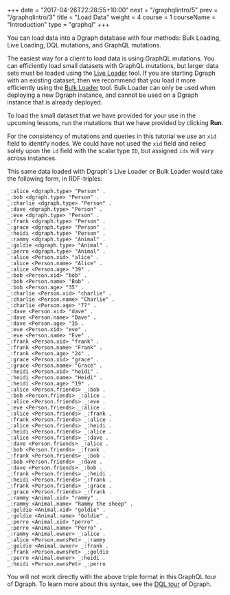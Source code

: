 +++
date = "2017-04-26T22:28:55+10:00"
next = "/graphqlintro/5"
prev = "/graphqlintro/3"
title = "Load Data"
weight = 4
course = 1
courseName = "Introduction"
type = "graphql"
+++

You can load data into a Dgraph database with four methods: Bulk Loading, Live
Loading, DQL mutations, and GraphQL mutations.

The easiest way for a client to load data is using GraphQL mutations. You can
efficiently load small datasets with GraphQL mutations, but larger data sets
must be loaded using the
[Live Loader](https://dgraph.io/docs/deploy/fast-data-loading/live-loader/)
tool. If you are starting Dgraph with an existing dataset, then we recommend
that you load it more efficiently using the
[Bulk Loader](https://dgraph.io/docs/deploy/fast-data-loading/bulk-loader/)
tool. Bulk Loader can only be used when deploying a new Dgraph instance, and
cannot be used on a Dgraph instance that is already deployed.

To load the small dataset that we have provided for your use in the upcoming
lessons, run the mutations that we have provided by clicking **Run**.

For the consistency of mutations and queries in this tutorial we use an `xid`
field to identify nodes. We could have not used the `xid` field and relied
solely upon the `id` field with the scalar type `ID`, but assigned `ids` will
vary across instances.

This same data loaded with Dgraph's Live Loader or Bulk Loader would take the
following form, in RDF-triples:

```
_:alice <dgraph.type> "Person" .
_:bob <dgraph.type> "Person" .
_:charlie <dgraph.type> "Person" .
_:dave <dgraph.type> "Person" .
_:eve <dgraph.type> "Person" .
_:frank <dgraph.type> "Person" .
_:grace <dgraph.type> "Person" .
_:heidi <dgraph.type> "Person" .
_:rammy <dgraph.type> "Animal" .
_:goldie <dgraph.type> "Animal" .
_:perro <dgraph.type> "Animal" .
_:alice <Person.xid> "alice" .
_:alice <Person.name> "Alice" .
_:alice <Person.age> "39" .
_:bob <Person.xid> "bob" .
_:bob <Person.name> "Bob" .
_:bob <Person.age> "35" .
_:charlie <Person.xid> "charlie" .
_:charlie <Person.name> "Charlie" .
_:charlie <Person.age> "77" .
_:dave <Person.xid> "dave" .
_:dave <Person.name> "Dave" .
_:dave <Person.age> "35 .
_:eve <Person.xid> "eve" .
_:eve <Person.name> "Eve" .
_:frank <Person.xid> "frank" .
_:frank <Person.name> "Frank" .
_:frank <Person.age> "24" .
_:grace <Person.xid> "grace" .
_:grace <Person.name> "Grace" .
_:heidi <Person.xid> "heidi" .
_:heidi <Person.name> "Heidi" .
_:heidi <Person.age> "19" .
_:alice <Person.friends> _:bob .
_:bob <Person.friends> _:alice .
_:alice <Person.friends> _:eve .
_:eve <Person.friends> _:alice .
_:alice <Person.friends> _:frank .
_:frank <Person.friends> _:alice .
_:alice <Person.friends> _:heidi .
_:heidi <Person.friends> _:alice .
_:alice <Person.friends> _:dave .
_:dave <Person.friends> _:alice .
_:bob <Person.friends> _:frank .
_:frank <Person.friends> _:bob .
_:bob <Person.friends> _:dave .
_:dave <Person.friends> _:bob .
_:frank <Person.friends> _:heidi .
_:heidi <Person.friends> _:frank .
_:frank <Person.friends> _:grace .
_:grace <Person.friends> _:frank .
_:rammy <Animal.xid> "rammy" .
_:rammy <Animal.name> "Rammy the sheep" .
_:goldie <Animal.xid> "goldie" .
_:goldie <Animal.name> "Goldie" .
_:perro <Animal.xid> "perro" .
_:perro <Animal.name> "Perro" .
_:rammy <Animal.owner> _:alice .
_:alice <Person.ownsPet> _:rammy
_:goldie <Animal.owner> _:frank .
_:frank <Person.ownsPet> _:goldie
_:perro <Animal.owner> _:heidi .
_:heidi <Person.ownsPet> _:perro
```

You will not work directly with the above triple format in this GraphQL tour of
Dgraph. To learn more about this syntax, see the [DQL tour](/tour?dql) of
Dgraph.
